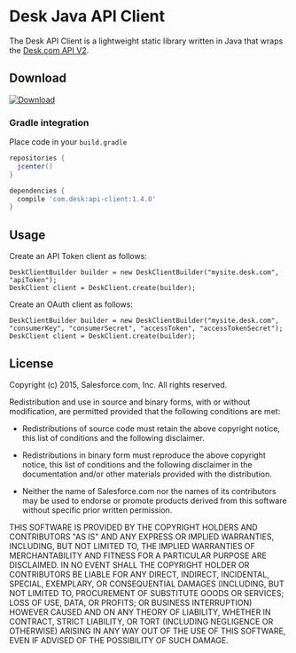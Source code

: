 # Desk Java API Client

The Desk API Client is a lightweight static library written in Java that wraps the [Desk.com API V2][1].

## Download
[![Download](https://api.bintray.com/packages/desk/public/api-client/images/download.svg)](https://bintray.com/desk/public/api-client/_latestVersion)

### Gradle integration

Place code in your `build.gradle`

```gradle
repositories {
  jcenter()
}

dependencies {
  compile 'com.desk:api-client:1.4.0'
}
```

## Usage

Create an API Token client as follows:

```
DeskClientBuilder builder = new DeskClientBuilder("mysite.desk.com", "apiToken");
DeskClient client = DeskClient.create(builder);
```

Create an OAuth client as follows:

```
DeskClientBuilder builder = new DeskClientBuilder("mysite.desk.com", "consumerKey", "consumerSecret", "accessToken", "accessTokenSecret");
DeskClient client = DeskClient.create(builder);
```

## License

Copyright (c) 2015, Salesforce.com, Inc.
All rights reserved.

Redistribution and use in source and binary forms, with or without modification, are permitted provided that the following conditions are met:

* Redistributions of source code must retain the above copyright notice, this list of conditions and the following disclaimer.

* Redistributions in binary form must reproduce the above copyright notice, this list of conditions and the following disclaimer in the documentation and/or other materials provided with the distribution.

* Neither the name of Salesforce.com nor the names of its contributors may be used to endorse or promote products derived from this software without specific prior written permission.

THIS SOFTWARE IS PROVIDED BY THE COPYRIGHT HOLDERS AND CONTRIBUTORS "AS IS" AND ANY EXPRESS OR IMPLIED WARRANTIES, INCLUDING, BUT NOT LIMITED TO, THE IMPLIED WARRANTIES OF MERCHANTABILITY AND FITNESS FOR A PARTICULAR PURPOSE ARE DISCLAIMED. IN NO EVENT SHALL THE COPYRIGHT HOLDER OR CONTRIBUTORS BE LIABLE FOR ANY DIRECT, INDIRECT, INCIDENTAL, SPECIAL, EXEMPLARY, OR CONSEQUENTIAL DAMAGES (INCLUDING, BUT NOT LIMITED TO, PROCUREMENT OF SUBSTITUTE GOODS OR SERVICES; LOSS OF USE, DATA, OR PROFITS; OR BUSINESS INTERRUPTION) HOWEVER CAUSED AND ON ANY THEORY OF LIABILITY, WHETHER IN CONTRACT, STRICT LIABILITY, OR TORT (INCLUDING NEGLIGENCE OR OTHERWISE) ARISING IN ANY WAY OUT OF THE USE OF THIS SOFTWARE, EVEN IF ADVISED OF THE POSSIBILITY OF SUCH DAMAGE.

[1]: http://dev.desk.com
[2]: https://github.com/forcedotcom/DeskApiClient-Java/releases/latest
